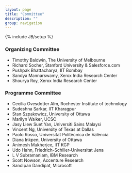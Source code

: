 ```yaml
---
layout: page
title: "Committee"
description: ""
group: navigation
---
```

{% include JB/setup %}

### Organizing Committee

* Timothy Baldwin, The University of Melbourne
* Richard Socher, Stanford University & Salesforce.com
* Pushpak Bhattacharya, IIT Bombay
* Sandya Mannarswamy, Xerox India Research Center
* Shourya Roy, Xerox India Research Center

### Programme Committee

* Cecilia Ovesdotter Alm, Rochester Institute of technology
* Sudeshna Sarkar, IIT Kharagpur
* Stan Szpakowicz, University of Ottawa
* Marilyn Walker, UCSC
* Jasy Liew Suet Yan, Universiti Sains Malaysi
* Vincent Ng, University of Texas at Dallas
* Paolo Rosso, Universitat Politècnica de València
* Diana Inkpen, University of Ottawa
* Animesh Mukherjee, IIT KGP
* Udo Hahn, Friedrich-Schiller-Universitat Jena
* L V Subramaniam, IBM Research
* Scott Nowson, Accenture Research
* Sandipan Dandipat, Microsoft

